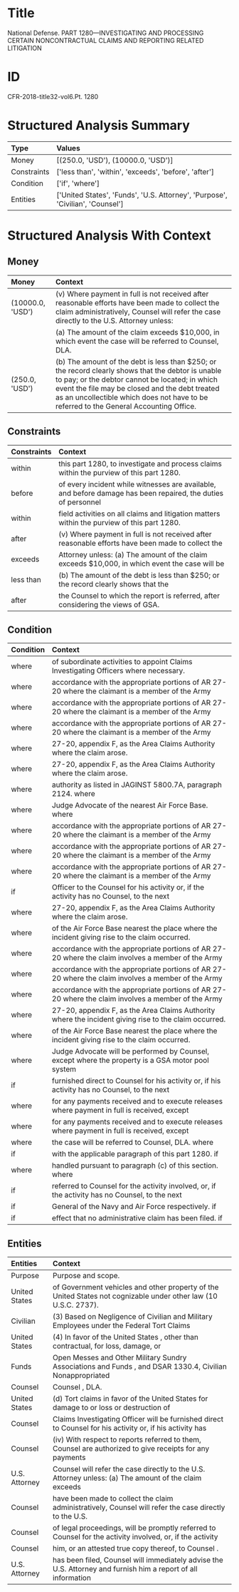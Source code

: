 # Title

 National Defense. PART 1280—INVESTIGATING AND PROCESSING CERTAIN NONCONTRACTUAL CLAIMS AND REPORTING RELATED LITIGATION


# ID

 CFR-2018-title32-vol6.Pt. 1280


# Structured Analysis Summary

| Type        | Values                                                                        |
|:------------|:------------------------------------------------------------------------------|
| Money       | [(250.0, 'USD'), (10000.0, 'USD')]                                            |
| Constraints | ['less than', 'within', 'exceeds', 'before', 'after']                         |
| Condition   | ['if', 'where']                                                               |
| Entities    | ['United States', 'Funds', 'U.S. Attorney', 'Purpose', 'Civilian', 'Counsel'] |


# Structured Analysis With Context

 


## Money

| Money            | Context                                                                                                                                                                                                                                                                                          |
|:-----------------|:-------------------------------------------------------------------------------------------------------------------------------------------------------------------------------------------------------------------------------------------------------------------------------------------------|
| (10000.0, 'USD') | (v) Where payment in full is not received after reasonable efforts have been made to collect the claim administratively, Counsel will refer the case directly to the U.S. Attorney unless:                                                                                                       |
|                  |               (a) The amount of the claim exceeds $10,000, in which event the case will be referred to Counsel, DLA.                                                                                                                                                                             |
| (250.0, 'USD')   | (b) The amount of the debt is less than $250; or the record clearly shows that the debtor is unable to pay; or the debtor cannot be located; in which event the file may be closed and the debt treated as an uncollectible which does not have to be referred to the General Accounting Office. |


## Constraints

| Constraints   | Context                                                                                                       |
|:--------------|:--------------------------------------------------------------------------------------------------------------|
| within        | this part 1280, to investigate and process claims within  the purview of this part 1280.                      |
| before        | of every incident while witnesses are available, and before damage has been repaired, the duties of personnel |
| within        | field activities on all claims and litigation matters within  the purview of this part 1280.                  |
| after         | (v) Where payment in full is not received  after reasonable efforts have been made to collect the             |
| exceeds       | Attorney unless: (a) The amount of the claim exceeds $10,000, in which event the case will be                 |
| less than     | (b) The amount of the debt is  less than $250; or the record clearly shows that the                           |
| after         | the Counsel to which the report is referred, after  considering the views of GSA.                             |


## Condition

| Condition   | Context                                                                                                |
|:------------|:-------------------------------------------------------------------------------------------------------|
| where       | of subordinate activities to appoint Claims Investigating Officers where  necessary.                   |
| where       | accordance with the appropriate portions of AR 27-20 where the claimant is a member of the Army        |
| where       | accordance with the appropriate portions of AR 27-20 where the claimant is a member of the Army        |
| where       | accordance with the appropriate portions of AR 27-20 where the claimant is a member of the Army        |
| where       | 27-20, appendix F, as the Area Claims Authority where  the claim arose.                                |
| where       | 27-20, appendix F, as the Area Claims Authority where  the claim arose.                                |
| where       | authority as listed in JAGINST 5800.7A, paragraph 2124. where                                          |
| where       | Judge Advocate of the nearest Air Force Base. where                                                    |
| where       | accordance with the appropriate portions of AR 27-20 where the claimant is a member of the Army        |
| where       | accordance with the appropriate portions of AR 27-20 where the claimant is a member of the Army        |
| where       | accordance with the appropriate portions of AR 27-20 where the claimant is a member of the Army        |
| if          | Officer to the Counsel for his activity or, if the activity has no Counsel, to the next                |
| where       | 27-20, appendix F, as the Area Claims Authority where  the claim arose.                                |
| where       | of the Air Force Base nearest the place where  the incident giving rise to the claim occurred.         |
| where       | accordance with the appropriate portions of AR 27-20 where the claim involves a member of the Army     |
| where       | accordance with the appropriate portions of AR 27-20 where the claim involves a member of the Army     |
| where       | accordance with the appropriate portions of AR 27-20 where the claim involves a member of the Army     |
| where       | 27-20, appendix F, as the Area Claims Authority where  the incident giving rise to the claim occurred. |
| where       | of the Air Force Base nearest the place where  the incident giving rise to the claim occurred.         |
| where       | Judge Advocate will be performed by Counsel, except where the property is a GSA motor pool system      |
| if          | furnished direct to Counsel for his activity or, if his activity has no Counsel, to the next           |
| where       | for any payments received and to execute releases where  payment in full is received, except           |
| where       | for any payments received and to execute releases where  payment in full is received, except           |
| where       | the case will be referred to Counsel, DLA. where                                                       |
| if          | with the applicable paragraph of this part 1280. if                                                    |
| where       | handled pursuant to paragraph (c) of this section. where                                               |
| if          | referred to Counsel for the activity involved, or, if the activity has no Counsel, to the next         |
| if          | General of the Navy and Air Force respectively. if                                                     |
| if          | effect that no administrative claim has been filed. if                                                 |


## Entities

| Entities      | Context                                                                                                          |
|:--------------|:-----------------------------------------------------------------------------------------------------------------|
| Purpose       | Purpose  and scope.                                                                                              |
| United States | of Government vehicles and other property of the United States  not cognizable under other law (10 U.S.C. 2737). |
| Civilian      | (3) Based on Negligence of  Civilian and Military Employees under the Federal Tort Claims                        |
| United States | (4) In favor of the  United States , other than contractual, for loss, damage, or                                |
| Funds         | Open Messes and Other Military Sundry Associations and Funds , and DSAR 1330.4, Civilian Nonappropriated         |
| Counsel       | Counsel , DLA.                                                                                                   |
| United States | (d) Tort claims in favor of the  United States for damage to or loss or destruction of                           |
| Counsel       | Claims Investigating Officer will be furnished direct to Counsel for his activity or, if his activity has        |
| Counsel       | (iv) With respect to reports referred to them,  Counsel are authorized to give receipts for any payments         |
| U.S. Attorney | Counsel will refer the case directly to the U.S. Attorney unless: (a) The amount of the claim exceeds            |
| Counsel       | have been made to collect the claim administratively, Counsel will refer the case directly to the U.S.           |
| Counsel       | of legal proceedings, will be promptly referred to Counsel for the activity involved, or, if the activity        |
| Counsel       | him, or an attested true copy thereof, to Counsel .                                                              |
| U.S. Attorney | has been filed, Counsel will immediately advise the U.S. Attorney and furnish him a report of all information    |


